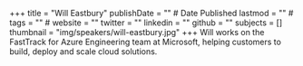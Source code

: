 +++
title = "Will Eastbury"
publishDate = "" # Date Published
lastmod = "" #
tags = "" #
website = ""
twitter = ""
linkedin = ""
github = ""
subjects = []
thumbnail = "img/speakers/will-eastbury.jpg"
+++
Will works on the FastTrack for Azure Engineering team at Microsoft, helping customers to build, deploy and scale cloud solutions.